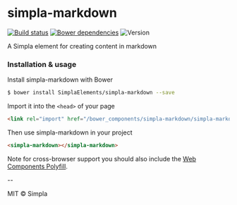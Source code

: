 # simpla-markdown
[![Build status][travis-badge]][travis-url] [![Bower dependencies][bowerdeps-badge]][bowerdeps-url] ![Version][bower-badge]

A Simpla element for creating content in markdown

### Installation & usage

Install simpla-markdown with Bower

```sh
$ bower install SimplaElements/simpla-markdown --save
```

Import it into the `<head>` of your page

```html
<link rel="import" href="/bower_components/simpla-markdown/simpla-markdown.html">
```

Then use simpla-markdown in your project

```html
<simpla-markdown></simpla-markdown>
```

Note for cross-browser support you should also include the [Web Components Polyfill][webcomponents].

--

MIT © Simpla

[webcomponents]: https://github.com/webcomponents/webcomponentsjs

[bower-badge]: https://img.shields.io/bower/v/simpla-markdown.svg
[bowerlicense-badge]: https://img.shields.io/bower/l/simpla-markdown.svg
[travis-badge]: https://img.shields.io/travis/SimplaElements/simpla-markdown.svg
[travis-url]: https://travis-ci.org/SimplaElements/simpla-markdown
[bowerdeps-badge]: https://img.shields.io/gemnasium/SimplaElements/simpla-markdown.svg
[bowerdeps-url]: https://gemnasium.com/bower/simpla-markdown
